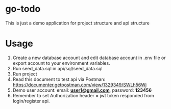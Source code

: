 # go-todo
This is just a demo application for project structure and api structure
# Usage
1. Create a new database account and edit database account in .env file or export account to your environment variables.
2. Run seed_data.sql in api/sql/seed_data.sql
3. Run project
4. Read this document to test api via Postman: https://documenter.getpostman.com/view/1329349/SWLh56Wj
5. Demo user account: email: **user1@gmail.com**, password: **123456**
6. Remember to set Authorization header = jwt token responded from login/register api.
